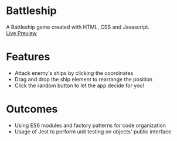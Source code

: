 # Battleship
A Battleship game created with HTML, CSS and Javascript. <br>
[Live Preview](https://hugolyy420.github.io/Battleship/)
# Features
- Attack enemy's ships by clicking the coordinates
- Drag and drop the ship element to rearrange the position
- Click the random button to let the app decide for you!
# Outcomes
- Using ES6 modules and factory patterns for code organization
- Usage of Jest to perform unit testing on objects' public interface


